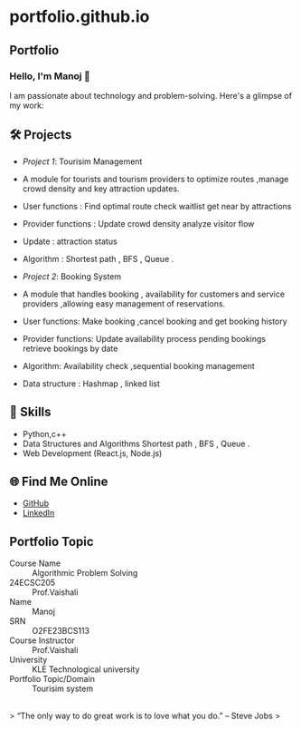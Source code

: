 # portfolio.github.io
## Portfolio

### Hello, I'm Manoj  👋

I am passionate about technology and problem-solving. Here's a glimpse of my work:

## 🛠 Projects
- *Project 1*: Tourisim Management
- A module for tourists and tourism providers to optimize routes ,manage crowd density and key attraction updates.
- User functions : Find optimal route check waitlist get near by attractions
- Provider functions : Update crowd density analyze visitor flow
- Update : attraction status
- Algorithm : Shortest path , BFS , Queue .


- *Project 2*: Booking System
-  A module that handles booking , availability  for customers and service providers ,allowing easy management of reservations.
-  User functions: Make booking ,cancel booking and get booking history
-  Provider functions: Update availability process pending bookings retrieve bookings by date
-  Algorithm: Availability check ,sequential booking management
-  Data structure : Hashmap , linked list 


## 🚀 Skills
- Python,c++
- Data Structures and Algorithms Shortest path , BFS , Queue .
- Web Development (React.js, Node.js)

## 🌐 Find Me Online
- [GitHub](https://github.com/your-github-username)
- [LinkedIn](https://linkedin.com/in/your-linkedin-profile)

## Portfolio Topic

<dl>
<dt>Course Name</dt>
<dd>Algorithmic Problem Solving</dd>
<dt>24ECSC205</dt>
<dd>Prof.Vaishali </dd>
<dt>Name</dt>
<dd>Manoj</dd>
<dt>SRN</dt>
<dd>O2FE23BCS113</dd>
<dt>Course Instructor</dt>
<dd>Prof.Vaishali </dd>
<dt>University</dt>
<dd>KLE Technological university</dd>
<dt>Portfolio Topic/Domain</dt>
<dd>Tourisim system</dd>
</dl>

<br> 
> “The only way to do great work is to love what you do.” – Steve Jobs
>
